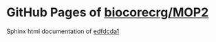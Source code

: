 GitHub Pages of [biocorecrg/MOP2](https://github.com/biocorecrg/MOP2.git)
===
Sphinx html documentation of [edfdcda1](https://github.com/biocorecrg/MOP2/tree/edfdcda14845b5167480de9736268a267be06635)
